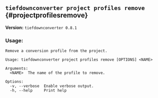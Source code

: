 ## `tiefdownconverter project profiles remove` {#projectprofilesremove}

**Version:** `tiefdownconverter 0.8.1`

### Usage:
```
Remove a conversion profile from the project.

Usage: tiefdownconverter project profiles remove [OPTIONS] <NAME>

Arguments:
  <NAME>  The name of the profile to remove.

Options:
  -v, --verbose  Enable verbose output.
  -h, --help     Print help
```

